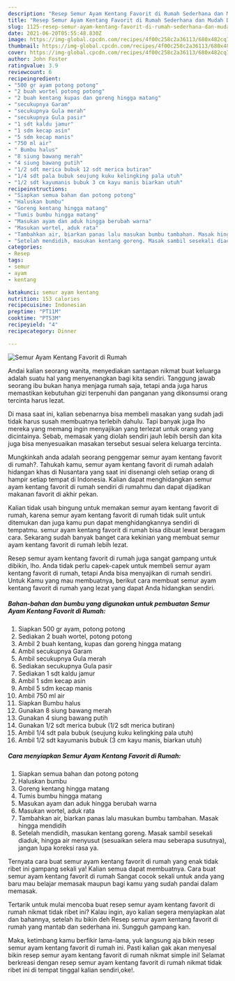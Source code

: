 ```yaml
---
description: "Resep Semur Ayam Kentang Favorit di Rumah Sederhana dan Mudah Dibuat"
title: "Resep Semur Ayam Kentang Favorit di Rumah Sederhana dan Mudah Dibuat"
slug: 1125-resep-semur-ayam-kentang-favorit-di-rumah-sederhana-dan-mudah-dibuat
date: 2021-06-20T05:55:48.830Z
image: https://img-global.cpcdn.com/recipes/4f00c258c2a36113/680x482cq70/semur-ayam-kentang-favorit-di-rumah-foto-resep-utama.jpg
thumbnail: https://img-global.cpcdn.com/recipes/4f00c258c2a36113/680x482cq70/semur-ayam-kentang-favorit-di-rumah-foto-resep-utama.jpg
cover: https://img-global.cpcdn.com/recipes/4f00c258c2a36113/680x482cq70/semur-ayam-kentang-favorit-di-rumah-foto-resep-utama.jpg
author: John Foster
ratingvalue: 3.9
reviewcount: 6
recipeingredient:
- "500 gr ayam potong potong"
- "2 buah wortel potong potong"
- "2 buah kentang kupas dan goreng hingga matang"
- "secukupnya Garam"
- "secukupnya Gula merah"
- "secukupnya Gula pasir"
- "1 sdt kaldu jamur"
- "1 sdm kecap asin"
- "5 sdm kecap manis"
- "750 ml air"
- " Bumbu halus"
- "8 siung bawang merah"
- "4 siung bawang putih"
- "1/2 sdt merica bubuk 12 sdt merica butiran"
- "1/4 sdt pala bubuk seujung kuku kelingking pala utuh"
- "1/2 sdt kayumanis bubuk 3 cm kayu manis biarkan utuh"
recipeinstructions:
- "Siapkan semua bahan dan potong potong"
- "Haluskan bumbu"
- "Goreng kentang hingga matang"
- "Tumis bumbu hingga matang"
- "Masukan ayam dan aduk hingga berubah warna"
- "Masukan wortel, aduk rata"
- "Tambahkan air, biarkan panas lalu masukan bumbu tambahan. Masak hingga mendidih"
- "Setelah mendidih, masukan kentang goreng. Masak sambil sesekali diaduk, hingga air menyusut (sesuaikan selera mau seberapa susutnya), jangan lupa koreksi rasa ya."
categories:
- Resep
tags:
- semur
- ayam
- kentang

katakunci: semur ayam kentang 
nutrition: 153 calories
recipecuisine: Indonesian
preptime: "PT11M"
cooktime: "PT53M"
recipeyield: "4"
recipecategory: Dinner

---
```



![Semur Ayam Kentang Favorit di Rumah](https://img-global.cpcdn.com/recipes/4f00c258c2a36113/680x482cq70/semur-ayam-kentang-favorit-di-rumah-foto-resep-utama.jpg)

Andai kalian seorang wanita, menyediakan santapan nikmat buat keluarga adalah suatu hal yang menyenangkan bagi kita sendiri. Tanggung jawab seorang ibu bukan hanya menjaga rumah saja, tetapi anda juga harus memastikan kebutuhan gizi terpenuhi dan panganan yang dikonsumsi orang tercinta harus lezat.

Di masa  saat ini, kalian sebenarnya bisa membeli masakan yang sudah jadi tidak harus susah membuatnya terlebih dahulu. Tapi banyak juga lho mereka yang memang ingin menyajikan yang terlezat untuk orang yang dicintainya. Sebab, memasak yang diolah sendiri jauh lebih bersih dan kita juga bisa menyesuaikan masakan tersebut sesuai selera keluarga tercinta. 



Mungkinkah anda adalah seorang penggemar semur ayam kentang favorit di rumah?. Tahukah kamu, semur ayam kentang favorit di rumah adalah hidangan khas di Nusantara yang saat ini disenangi oleh setiap orang di hampir setiap tempat di Indonesia. Kalian dapat menghidangkan semur ayam kentang favorit di rumah sendiri di rumahmu dan dapat dijadikan makanan favorit di akhir pekan.

Kalian tidak usah bingung untuk memakan semur ayam kentang favorit di rumah, karena semur ayam kentang favorit di rumah tidak sulit untuk ditemukan dan juga kamu pun dapat menghidangkannya sendiri di tempatmu. semur ayam kentang favorit di rumah bisa dibuat lewat beragam cara. Sekarang sudah banyak banget cara kekinian yang membuat semur ayam kentang favorit di rumah lebih lezat.

Resep semur ayam kentang favorit di rumah juga sangat gampang untuk dibikin, lho. Anda tidak perlu capek-capek untuk membeli semur ayam kentang favorit di rumah, tetapi Anda bisa menyajikan di rumah sendiri. Untuk Kamu yang mau membuatnya, berikut cara membuat semur ayam kentang favorit di rumah yang lezat yang dapat Anda hidangkan sendiri.

<!--inarticleads1-->

##### Bahan-bahan dan bumbu yang digunakan untuk pembuatan Semur Ayam Kentang Favorit di Rumah:

1. Siapkan 500 gr ayam, potong potong
1. Sediakan 2 buah wortel, potong potong
1. Ambil 2 buah kentang, kupas dan goreng hingga matang
1. Ambil secukupnya Garam
1. Ambil secukupnya Gula merah
1. Sediakan secukupnya Gula pasir
1. Sediakan 1 sdt kaldu jamur
1. Ambil 1 sdm kecap asin
1. Ambil 5 sdm kecap manis
1. Ambil 750 ml air
1. Siapkan  Bumbu halus
1. Gunakan 8 siung bawang merah
1. Gunakan 4 siung bawang putih
1. Gunakan 1/2 sdt merica bubuk (1/2 sdt merica butiran)
1. Ambil 1/4 sdt pala bubuk (seujung kuku kelingking pala utuh)
1. Ambil 1/2 sdt kayumanis bubuk (3 cm kayu manis, biarkan utuh)




<!--inarticleads2-->

##### Cara menyiapkan Semur Ayam Kentang Favorit di Rumah:

1. Siapkan semua bahan dan potong potong
1. Haluskan bumbu
1. Goreng kentang hingga matang
1. Tumis bumbu hingga matang
1. Masukan ayam dan aduk hingga berubah warna
1. Masukan wortel, aduk rata
1. Tambahkan air, biarkan panas lalu masukan bumbu tambahan. Masak hingga mendidih
1. Setelah mendidih, masukan kentang goreng. Masak sambil sesekali diaduk, hingga air menyusut (sesuaikan selera mau seberapa susutnya), jangan lupa koreksi rasa ya.




Ternyata cara buat semur ayam kentang favorit di rumah yang enak tidak ribet ini gampang sekali ya! Kalian semua dapat membuatnya. Cara buat semur ayam kentang favorit di rumah Sangat cocok sekali untuk anda yang baru mau belajar memasak maupun bagi kamu yang sudah pandai dalam memasak.

Tertarik untuk mulai mencoba buat resep semur ayam kentang favorit di rumah nikmat tidak ribet ini? Kalau ingin, ayo kalian segera menyiapkan alat dan bahannya, setelah itu bikin deh Resep semur ayam kentang favorit di rumah yang mantab dan sederhana ini. Sungguh gampang kan. 

Maka, ketimbang kamu berfikir lama-lama, yuk langsung aja bikin resep semur ayam kentang favorit di rumah ini. Pasti kalian gak akan menyesal bikin resep semur ayam kentang favorit di rumah nikmat simple ini! Selamat berkreasi dengan resep semur ayam kentang favorit di rumah nikmat tidak ribet ini di tempat tinggal kalian sendiri,oke!.

